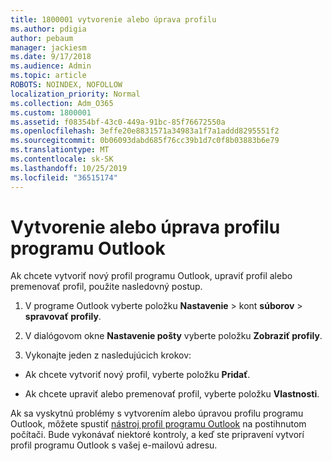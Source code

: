 ```yaml
---
title: 1800001 vytvorenie alebo úprava profilu
ms.author: pdigia
author: pebaum
manager: jackiesm
ms.date: 9/17/2018
ms.audience: Admin
ms.topic: article
ROBOTS: NOINDEX, NOFOLLOW
localization_priority: Normal
ms.collection: Adm_O365
ms.custom: 1800001
ms.assetid: f08354bf-43c0-449a-91bc-85f76672550a
ms.openlocfilehash: 3effe20e8831571a34983a1f7a1addd8295551f2
ms.sourcegitcommit: 0b06093dabd685f76cc39b1d7c0f8b03883b6e79
ms.translationtype: MT
ms.contentlocale: sk-SK
ms.lasthandoff: 10/25/2019
ms.locfileid: "36515174"
---
```

# <a name="create-or-edit-an-outlook-profile"></a>Vytvorenie alebo úprava profilu programu Outlook

Ak chcete vytvoriť nový profil programu Outlook, upraviť profil alebo premenovať profil, použite nasledovný postup.
  
1. V programe Outlook vyberte položku **Nastavenie** \> kont **súborov** \> **spravovať profily**.
    
2. V dialógovom okne **Nastavenie pošty** vyberte položku **Zobraziť profily**.
    
3. Vykonajte jeden z nasledujúcich krokov:
    
  - Ak chcete vytvoriť nový profil, vyberte položku **Pridať**.
    
  - Ak chcete upraviť alebo premenovať profil, vyberte položku **Vlastnosti**.
    
Ak sa vyskytnú problémy s vytvorením alebo úpravou profilu programu Outlook, môžete spustiť [nástroj profil programu Outlook](https://aka.ms/SaRA-OutlookSetupProfile) na postihnutom počítači. Bude vykonávať niektoré kontroly, a keď ste pripravení vytvorí profil programu Outlook s vašej e-mailovú adresu. 
  

